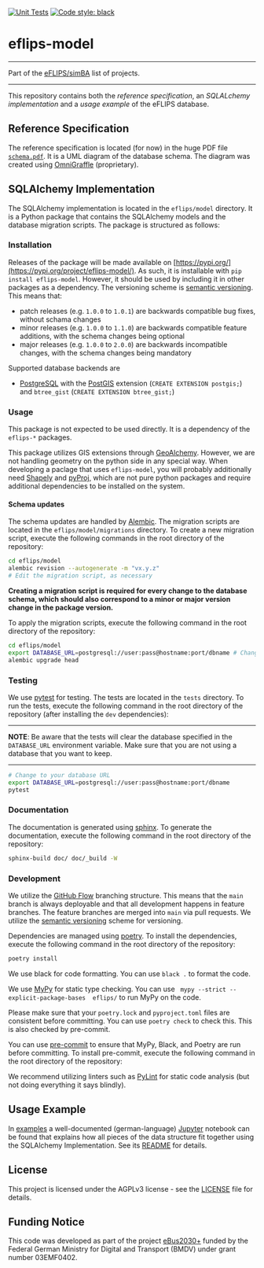 [![Unit Tests](https://github.com/mpm-tu-berlin/eflips-model/actions/workflows/unittests.yml/badge.svg)](https://github.com/mpm-tu-berlin/eflips-model/actions/workflows/unittests.yml) 
[![Code style: black](https://img.shields.io/badge/code%20style-black-000000.svg)](https://github.com/psf/black)

# eflips-model

---

Part of the [eFLIPS/simBA](https://github.com/stars/ludgerheide/lists/ebus2030) list of projects.

---


This repository contains both the *reference specification*, an *SQLALchemy implementation* and a *usage example* of the eFLIPS database.

## Reference Specification

The reference specification is located (for now) in the huge PDF file [`schema.pdf`](schema.pdf). It is a UML diagram of the database schema. The diagram was created using [OmniGraffle](https://www.omnigroup.com/omnigraffle) (proprietary).

## SQLAlchemy Implementation

The SQLAlchemy implementation is located in the `eflips/model` directory. It is a Python package that contains the SQLAlchemy models and the database migration scripts. The package is structured as follows:

### Installation

Releases of the package will be made available on [https://pypi.org/](https://pypi.org/project/eflips-model/). As such, it is installable with `pip install eflips-model`. However, it should be used by including it in other packages as a dependency. The versioning scheme is [semantic versioning](https://semver.org/). This means that:

- patch releases (e.g. `1.0.0` to `1.0.1`) are backwards compatible bug fixes, without schama changes
- minor releases (e.g. `1.0.0` to `1.1.0`) are backwards compatible feature additions, with the schema changes being optional
- major releases (e.g. `1.0.0` to `2.0.0`) are backwards incompatible changes, with the schema changes being mandatory

Supported database backends are

- [PostgreSQL](https://www.postgresql.org) with the [PostGIS](https://postgis.net/) extension (`CREATE EXTENSION postgis;`)
  and `btree_gist` (`CREATE EXTENSION btree_gist;`)

### Usage

This package is not expected to be used directly. It is a dependency of the `eflips-*` packages.

This package utilizes GIS extensions through [GeoAlchemy](https://geoalchemy-2.readthedocs.io/en/latest/index.html).
However, we are not handling geometry on the python side in any special way. When developing a paclage that uses `eflips-model`, you will probably additionally
need [Shapely](https://shapely.readthedocs.io/en/stable/manual.html)
and [pyProj](https://pyproj4.github.io/pyproj/stable/), which are not pure python packages and require additional
dependencies to be installed on the system.

#### Schema updates

The schema updates are handled by [Alembic](https://alembic.sqlalchemy.org/en/latest/). The migration scripts are located in the `eflips/model/migrations` directory. To create a new migration script, execute the following commands in the root directory of the repository:

```bash
cd eflips/model
alembic revision --autogenerate -m "vx.y.z"
# Edit the migration script, as necessary
```

**Creating a migration script is required for every change to the database schema, which should also correspond to a minor or major version change in the package version.**

To apply the migration scripts, execute the following command in the root directory of the repository:

```bash
cd eflips/model
export DATABASE_URL=postgresql://user:pass@hostname:port/dbname # Change to your database URL
alembic upgrade head
```

### Testing

We use [pytest](https://docs.pytest.org/en/stable/) for testing. The tests are located in the `tests` directory. To run the tests, execute the following command in the root directory of the repository (after installing the `dev` dependencies):

---

**NOTE**: Be aware that the tests will clear the database specified in the `DATABASE_URL` environment variable. Make sure that you are not using a database that you want to keep.

---
 
```bash
# Change to your database URL
export DATABASE_URL=postgresql://user:pass@hostname:port/dbname 
pytest
```

### Documentation

The documentation is generated using [sphinx](https://www.sphinx-doc.org/en/master/). To generate the documentation,
execute the following command in the root directory of the repository:

```bash
sphinx-build doc/ doc/_build -W
```

### Development

We utilize the [GitHub Flow](https://docs.github.com/get-started/quickstart/github-flow) branching structure. This means  that the `main` branch is always deployable and that all development happens in feature branches. The feature branches are merged into `main` via pull requests. We utilize the [semantic versioning](https://semver.org/) scheme for versioning.

Dependencies are managed using [poetry](https://python-poetry.org/). To install the dependencies, execute the following command in the root directory of the repository:

```bash
poetry install
```

We use black for code formatting. You can use `black .` to format the code.

We use [MyPy](https://mypy.readthedocs.io/en/stable/) for static type checking. You can
use ` mypy --strict --explicit-package-bases  eflips/` to run MyPy on the code.

Please make sure that your `poetry.lock` and `pyproject.toml` files are consistent before committing. You can use `poetry check` to check this. This is also checked by pre-commit.

You can use [pre-commit](https://pre-commit.com/) to ensure that MyPy, Black, and Poetry are run before committing. To
install pre-commit, execute the following command in the root directory of the repository:

We recommend utilizing linters such as [PyLint](https://pylint.readthedocs.io/en/latest/index.html) for static code
analysis (but not
doing everything it says blindly).


## Usage Example

In [examples](examples/) a well-documented (german-language) [Jupyter](https://jupyter.org/) notebook can be found that explains how all pieces of the data structure fit together using the SQLAlchemy Implementation. See its [README](examples/simple_scenario_and_depot_creation_de/README.md) for details.

## License

This project is licensed under the AGPLv3 license - see the [LICENSE](LICENSE.md) file for details.

## Funding Notice

This code was developed as part of the project [eBus2030+](https://www.eflip.de/) funded by the Federal German Ministry for Digital and Transport (BMDV) under grant number 03EMF0402.


